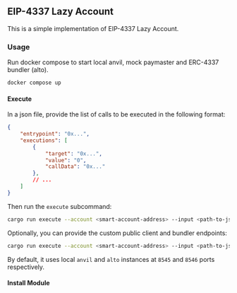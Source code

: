 ## EIP-4337 Lazy Account

This is a simple implementation of EIP-4337 Lazy Account.

### Usage

Run docker compose to start local anvil, mock paymaster and ERC-4337 bundler (alto).

```bash
docker compose up
```

#### Execute

In a json file, provide the list of calls to be executed in the following format:

```json
{
    "entrypoint": "0x...",
    "executions": [
        {
            "target": "0x...",
            "value": "0",
            "callData": "0x..."
        },
        // ...
    ]
}
```

Then run the `execute` subcommand:

```bash
cargo run execute --account <smart-account-address> --input <path-to-json-file> --validator <validator-module-address>
```

Optionally, you can provide the custom public client and bundler endpoints:

```bash
cargo run execute --account <smart-account-address> --input <path-to-json-file> --validator <validator-module-address> --client <public-client-url> --bundler <bundler-url>
```

By default, it uses local `anvil` and `alto` instances at `8545` and `8546` ports respectively.

#### Install Module

